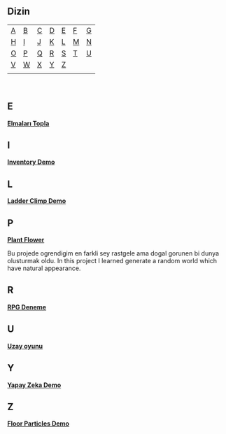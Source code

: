 ## Dizin

|       |       |       |       |       |       |       |
|---    |---    |---    |---    |---    |---    |    ---|
|[A](#a)|[B](#b)|[C](#c)|[D](#d)|[E](#e)|[F](#f)|[G](#g)|
|[H](#h)|[I](#i)|[J](#j)|[K](#k)|[L](#l)|[M](#m)|[N](#n)|
|[O](#o)|[P](#p)|[Q](#q)|[R](#r)|[S](#s)|[T](#t)|[U](#u)|
|[V](#v)|[W](#w)|[X](#x)|[Y](#y)|[Z](#z)|       |       |
|       |       |       |       |       |       |       |

<br>

## E

[**Elmaları Topla**](https://github.com/Umut-Umut/Elmalar-Topla)

## I

[**Inventory Demo**](https://github.com/Umut-Umut/Godot-Inventory_Demo)

## L

[**Ladder Climp Demo**](https://github.com/Umut-Umut/Godot-ladder_demo)

## P

[**Plant Flower**](https://github.com/Umut-Umut/Godot-plant_flower/tree/main/images)

  Bu projede ogrendigim en farkli sey rastgele ama dogal gorunen bi dunya olusturmak oldu.
  In this project I learned generate a random world which have natural appearance.

## R

[**RPG Deneme**](https://github.com/Umut-Umut/RPG-Denemesi)

## U

[**Uzay oyunu**](https://github.com/Umut-Umut/Uzay-Oyunu)

## Y

[**Yapay Zeka Demo**](https://github.com/Umut-Umut/Godot_yapayzeka_demo)

## Z

[**Floor Particles Demo**](https://github.com/Umut-Umut/Godot-zemin-denemesi)
